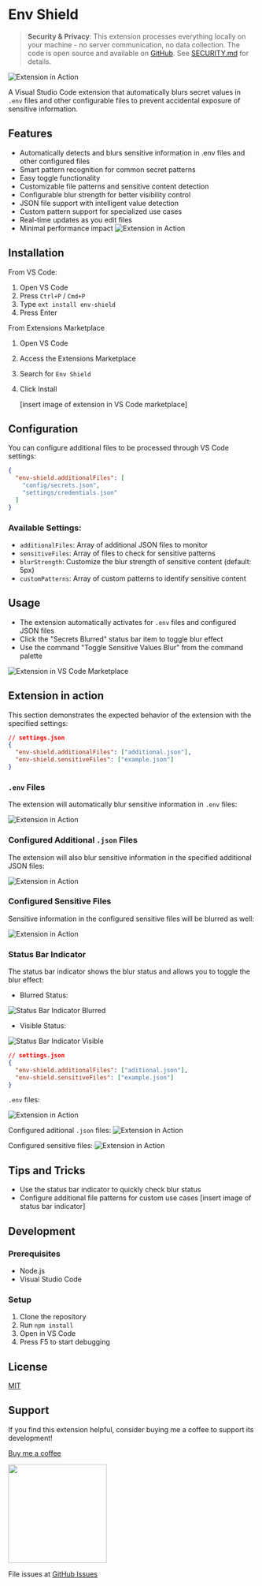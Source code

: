 # Env Shield

> **Security & Privacy**: This extension processes everything locally on your machine - no server communication, no data collection. The code is open source and available on [GitHub](https://github.com/csuriel/env-shield.git). See [SECURITY.md](./SECURITY.md) for details.

![Extension in Action](./docs/images/cover.png)

A Visual Studio Code extension that automatically blurs secret values in `.env` files and other configurable files to prevent accidental exposure of sensitive information.

## Features

- Automatically detects and blurs sensitive information in .env files and other configured files
- Smart pattern recognition for common secret patterns
- Easy toggle functionality
- Customizable file patterns and sensitive content detection
- Configurable blur strength for better visibility control
- JSON file support with intelligent value detection
- Custom pattern support for specialized use cases
- Real-time updates as you edit files
- Minimal performance impact
  ![Extension in Action](./docs/images/extension-in-action-env.png)

## Installation

From VS Code:

1. Open VS Code
2. Press `Ctrl+P` / `Cmd+P`
3. Type `ext install env-shield`
4. Press Enter

From Extensions Marketplace

1. Open VS Code
2. Access the Extensions Marketplace
3. Search for `Env Shield`
4. Click Install

   [insert image of extension in VS Code marketplace]

## Configuration

You can configure additional files to be processed through VS Code settings:

```json
{
  "env-shield.additionalFiles": [
    "config/secrets.json",
    "settings/credentials.json"
  ]
}
```

### Available Settings:

- `additionalFiles`: Array of additional JSON files to monitor
- `sensitiveFiles`: Array of files to check for sensitive patterns
- `blurStrength`: Customize the blur strength of sensitive content (default: 5px)
- `customPatterns`: Array of custom patterns to identify sensitive content

## Usage

- The extension automatically activates for `.env` files and configured JSON files
- Click the "Secrets Blurred" status bar item to toggle blur effect
- Use the command "Toggle Sensitive Values Blur" from the command palette

![Extension in VS Code Marketplace](docs/images/env-shield-marketplace.png)

## Extension in action

This section demonstrates the expected behavior of the extension with the specified settings:

```json
// settings.json
{
  "env-shield.additionalFiles": ["additional.json"],
  "env-shield.sensitiveFiles": ["example.json"]
}
```

### `.env` Files

The extension will automatically blur sensitive information in `.env` files:

![Extension in Action](./docs/images/extension-in-action-env.png)

### Configured Additional `.json` Files

The extension will also blur sensitive information in the specified additional JSON files:

![Extension in Action](./docs/images/extension-in-action-aditional-files.png)

### Configured Sensitive Files

Sensitive information in the configured sensitive files will be blurred as well:

![Extension in Action](./docs/images/extension-in-action-sensitive-files.png)

### Status Bar Indicator

The status bar indicator shows the blur status and allows you to toggle the blur effect:

- Blurred Status:

![Status Bar Indicator Blurred](./docs/images/secret-blurred-status-bar.png)

- Visible Status:

![Status Bar Indicator Visible](./docs/images/secret-visible-status-bar.png)

```json
// settings.json
{
  "env-shield.additionalFiles": ["aditional.json"],
  "env-shield.sensitiveFiles": ["example.json"]
}
```

`.env` files:

![Extension in Action](./docs/images/extension-in-action-env.png)

Configured aditional `.json` files:
![Extension in Action](./docs/images/extension-in-action-aditional-files.png)

Configured sensitive files:
![Extension in Action](./docs/images/extension-in-action-sensitive-files.png)

## Tips and Tricks

- Use the status bar indicator to quickly check blur status
- Configure additional file patterns for custom use cases
  [insert image of status bar indicator]

## Development

### Prerequisites

- Node.js
- Visual Studio Code

### Setup

1. Clone the repository
2. Run `npm install`
3. Open in VS Code
4. Press F5 to start debugging

## License

[MIT](./LICENSE)

## Support

If you find this extension helpful, consider buying me a coffee to support its development!

[Buy me a coffee](https://buymeacoffee.com/csuriel)

<img src="https://github.com/user-attachments/assets/821c227f-30d7-4c20-8b65-761e05169878" width="200" height="200" />

File issues at [GitHub Issues](https://github.com/csuriel/env-shield/issues)
